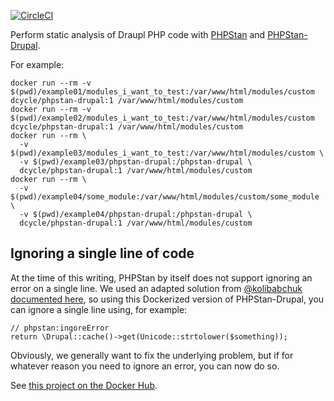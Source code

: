 [![CircleCI](https://circleci.com/gh/dcycle/docker-phpstan-drupal.svg?style=svg)](https://circleci.com/gh/dcycle/docker-phpstan-drupal)

Perform static analysis of Draupl PHP code with [PHPStan](https://github.com/phpstan/phpstan) and [PHPStan-Drupal](https://github.com/mglaman/phpstan-drupal).

For example:

    docker run --rm -v $(pwd)/example01/modules_i_want_to_test:/var/www/html/modules/custom dcycle/phpstan-drupal:1 /var/www/html/modules/custom
    docker run --rm -v $(pwd)/example02/modules_i_want_to_test:/var/www/html/modules/custom dcycle/phpstan-drupal:1 /var/www/html/modules/custom
    docker run --rm \
      -v $(pwd)/example03/modules_i_want_to_test:/var/www/html/modules/custom \
      -v $(pwd)/example03/phpstan-drupal:/phpstan-drupal \
      dcycle/phpstan-drupal:1 /var/www/html/modules/custom
    docker run --rm \
      -v $(pwd)/example04/some_module:/var/www/html/modules/custom/some_module \
      -v $(pwd)/example04/phpstan-drupal:/phpstan-drupal \
      dcycle/phpstan-drupal:1 /var/www/html/modules/custom

Ignoring a single line of code
-----

At the time of this writing, PHPStan by itself does not support ignoring an error on a single line. We used an adapted solution from [@kolibabchuk](https://github.com/kolibabchuk) [documented here](https://github.com/phpstan/phpstan/issues/786#issuecomment-532865549), so using this Dockerized version of PHPStan-Drupal, you can ignore a single line using, for example:

    // phpstan:ingoreError
    return \Drupal::cache()->get(Unicode::strtolower($something));

Obviously, we generally want to fix the underlying problem, but if for whatever reason you need to ignore an error, you can now do so.

See [this project on the Docker Hub](https://hub.docker.com/r/dcycle/phpstan-drupal/).

